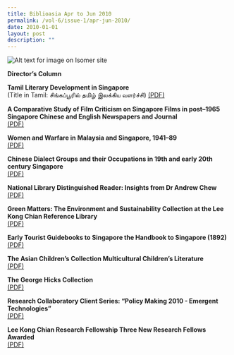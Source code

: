 ```yaml
---
title: Biblioasia Apr to Jun 2010
permalink: /vol-6/issue-1/apr-jun-2010/
date: 2010-01-01
layout: post
description: ""
---
```

![Alt text for image on Isomer site](/images/covers/ba6-1.jpg)

**Director’s Column**

**Tamil Literary Development in Singapore** <br>
(Title in Tamil: சிங்கப்பூரில் தமிழ் இலக்கிய வளர்ச்சி)
[(PDF)](/files/pdf/vol-6/issue-1/v6-issue1_TamilLiterary.pdf)

**A Comparative Study of Film Criticism on Singapore Films in post–1965 Singapore Chinese and English Newspapers and Journal** <br>
[(PDF)](/files/pdf/vol-6/issue-1/v6-issue1_FilmCriticism.pdf)

**Women and Warfare in Malaysia and Singapore, 1941–89** <br>
[(PDF)](/files/pdf/vol-6/issue-1/v6-issue1_WomenWarfare.pdf)

**Chinese Dialect Groups and their Occupations in 19th and early 20th century Singapore** <br>
[(PDF)](/files/pdf/vol-6/issue-1/v6--issue1_ChineseDialect.pdf)

**National Library Distinguished Reader: Insights from Dr Andrew Chew** <br>
[(PDF)](/files/pdf/vol-6/issue-1/v6-issue1_AndrewChew.pdf)

**Green Matters: The Environment and Sustainability Collection at the Lee Kong Chian Reference Library** <br>
[(PDF)](/files/pdf/vol-6/issue-1/v6-issue1_GreenMatters.pdf)

**Early Tourist Guidebooks to Singapore the Handbook to Singapore (1892)** <br>
[(PDF)](/files/pdf/vol-6/issue-1/v6-issue1_TouristGuidebooks.pdf)

**The Asian Children’s Collection Multicultural Children’s Literature** <br>
[(PDF)](/files/pdf/vol-6/issue-1/v6-issue1_ChildrenLiterature.pdf)

**The George Hicks Collection** <br>
[(PDF)](/files/pdf/vol-6/issue-1/v6-issue1_GeorgeHicks.pdf)

**Research Collaboratory Client Series: “Policy Making 2010 - Emergent Technologies”** <br>
[(PDF)](/files/pdf/vol-6/issue-1/v6-issue1_EmergentTechnologies.pdf)

**Lee Kong Chian Research Fellowship Three New Research Fellows Awarded** <br>
[(PDF)](/files/pdf/vol-6/issue-1/v6-issue1_ResearchFellowship.pdf)